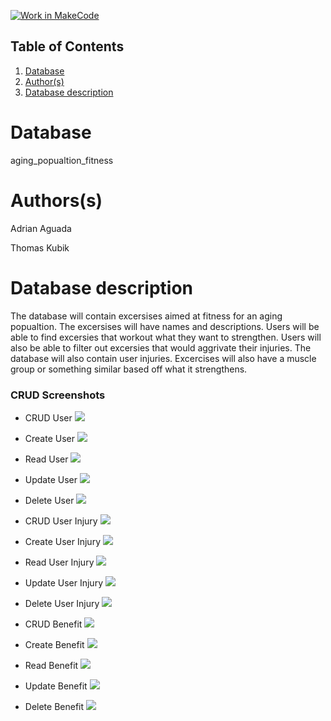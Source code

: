 [![Work in MakeCode](https://classroom.github.com/assets/work-in-make-code-c53f0c86300af1a64cdd5dc830e2509efd17c8cb483a722cacaee84d10eb8ec9.svg)](https://classroom.github.com/online_ide?assignment_repo_id=5875645&assignment_repo_type=AssignmentRepo)

## Table of Contents
1. [Database](#database)
1. [Author(s)](#author)
1. [Database description](#description)

# Database

aging_popualtion_fitness

# Authors(s)

Adrian Aguada

Thomas Kubik


# Database description

The database will contain excersises aimed at fitness for an aging popualtion. The excersises will have names and descriptions. Users will be able to find excersies that workout what they want to strengthen. Users will also be able to filter out excersies that would aggrivate their injuries. The database will also contain user injuries. Excercises will also have a muscle group or something similar based off what it strengthens.

### CRUD Screenshots

  * CRUD User
  ![](CRUDScreenshots/CRUDuser.jpg)
  * Create User
  ![](CRUDScreenshots/createuser.jpg)
  * Read User
  ![](CRUDScreenshots/readuser.jpg)
  * Update User
  ![](CRUDScreenshots/updateuser.jpg)
  * Delete User
  ![](CRUDScreenshots/deleteuser.jpg)
  
  * CRUD User Injury
  ![](CRUDScreenshots/CRUDuserinjury.jpg)
  * Create User Injury
  ![](CRUDScreenshots/createuserinjury.jpg)
  * Read User Injury
  ![](CRUDScreenshots/readuserinjury.jpg)
  * Update User Injury
  ![](CRUDScreenshots/updateuserinjury.jpg)
  * Delete User Injury
  ![](CRUDScreenshots/deleteuserinjury.jpg)
  
  * CRUD Benefit
  ![](CRUDScreenshots/CRUDbenefit.jpg)
  * Create Benefit
  ![](CRUDScreenshots/createbenefit.jpg)
  * Read Benefit
  ![](CRUDScreenshots/readbenefit.jpg)
  * Update Benefit
  ![](CRUDScreenshots/updatebenefit.jpg)
  * Delete Benefit
  ![](CRUDScreenshots/deletebenefit.jpg)
  
  
